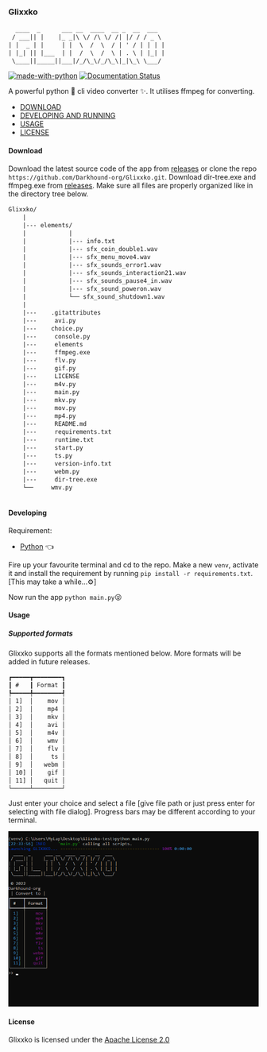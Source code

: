 ### Glixxko
```
  ____  _      ___ __  ____  __ _  __  ___
 / ___|| |    |_ _|\ \/ /\ \/ /| |/ / / _ \
| |  _ | |     | |  \  /  \  / | ' / | | | |
| |_| || |___  | |  /  \  /  \ | . \ | |_| |
 \____||_____||___|/_/\_\/_/\_\|_|\_\ \___/
 ```

[![made-with-python](https://img.shields.io/badge/Made%20with-Python-1f425f.svg)](https://www.python.org/)
[![Documentation Status](https://readthedocs.org/projects/ansicolortags/badge/?version=latest)](http://ansicolortags.readthedocs.io/?badge=latest)

 A powerful python 🐍 cli video converter ✨. It utilises ffmpeg for converting.

 * [DOWNLOAD]()
 * [DEVELOPING AND RUNNING]()
 * [USAGE]()
 * [LICENSE]()

 #### Download
 Download the latest source code of the app from [releases](https://github.com/Darkhound-org/Glixxko/releases) or clone the repo `https://github.com/Darkhound-org/Glixxko.git`. Download dir-tree.exe and ffmpeg.exe from [releases](https://github.com/Darkhound-org/Glixxko/releases).
Make sure all files are properly organized like in the directory tree below.
```
Glixxko/
    |
    |--- elements/
    |            |
    |            |--- info.txt
    |            |--- sfx_coin_double1.wav
    |            |--- sfx_menu_move4.wav
    |            |--- sfx_sounds_error1.wav
    |            |--- sfx_sounds_interaction21.wav
    |            |--- sfx_sounds_pause4_in.wav
    |            |--- sfx_sound_poweron.wav
    |            └── sfx_sound_shutdown1.wav
    |
    |---    .gitattributes
    |---     avi.py
    |---    choice.py
    |---     console.py
    |---     elements
    |---     ffmpeg.exe
    |---     flv.py
    |---     gif.py
    |---     LICENSE
    |---     m4v.py
    |---     main.py
    |---     mkv.py
    |---     mov.py
    |---     mp4.py
    |---     README.md
    |---     requirements.txt
    |---     runtime.txt
    |---     start.py
    |---     ts.py
    |---     version-info.txt
    |---     webm.py
    |---     dir-tree.exe
    └──     wmv.py


```
#### Developing 
Requirement:
   * [Python](https://www.python.org/downloads/) 👈

Fire up your favourite terminal and cd to the repo. Make a new `venv`, activate it and install the requirement by running `pip install -r requirements.txt`. [This may take a while...⚙️]

Now run the app `python main.py`😜

#### Usage
##### Supported formats
Glixxko supports all the formats mentioned below. More formats will be added in future releases.
```
┏━━━━━┳━━━━━━━━┓
┃ #   ┃ Format ┃
┡━━━━━╇━━━━━━━━┩
│ 1]  │    mov │
│ 2]  │    mp4 │
│ 3]  │    mkv │
│ 4]  │    avi │
│ 5]  │    m4v │
│ 6]  │    wmv │
│ 7]  │    flv │
│ 8]  │     ts │
│ 9]  │   webm │
│ 10] │    gif │
│ 11] │   quit │
└─────┴────────┘
```
Just enter your choice and select a file [give file path or just press enter for selecting with file dialog].
Progress bars may be different according to your terminal. 

![Screenshot](screenshot-glixxko.png)

#### License
Glixxko is licensed under the [Apache License 2.0](LICENSE)



 
